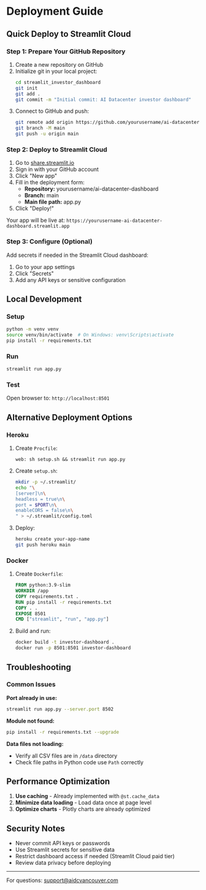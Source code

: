 # Deployment Guide

## Quick Deploy to Streamlit Cloud

### Step 1: Prepare Your GitHub Repository

1. Create a new repository on GitHub
2. Initialize git in your local project:
   ```bash
   cd streamlit_investor_dashboard
   git init
   git add .
   git commit -m "Initial commit: AI Datacenter investor dashboard"
   ```
3. Connect to GitHub and push:
   ```bash
   git remote add origin https://github.com/yourusername/ai-datacenter-dashboard.git
   git branch -M main
   git push -u origin main
   ```

### Step 2: Deploy to Streamlit Cloud

1. Go to [share.streamlit.io](https://share.streamlit.io)
2. Sign in with your GitHub account
3. Click "New app"
4. Fill in the deployment form:
   - **Repository:** yourusername/ai-datacenter-dashboard
   - **Branch:** main
   - **Main file path:** app.py
5. Click "Deploy!"

Your app will be live at: `https://yourusername-ai-datacenter-dashboard.streamlit.app`

### Step 3: Configure (Optional)

Add secrets if needed in the Streamlit Cloud dashboard:
1. Go to your app settings
2. Click "Secrets"
3. Add any API keys or sensitive configuration

## Local Development

### Setup
```bash
python -m venv venv
source venv/bin/activate  # On Windows: venv\Scripts\activate
pip install -r requirements.txt
```

### Run
```bash
streamlit run app.py
```

### Test
Open browser to: `http://localhost:8501`

## Alternative Deployment Options

### Heroku

1. Create `Procfile`:
   ```
   web: sh setup.sh && streamlit run app.py
   ```

2. Create `setup.sh`:
   ```bash
   mkdir -p ~/.streamlit/
   echo "\
   [server]\n\
   headless = true\n\
   port = $PORT\n\
   enableCORS = false\n\
   " > ~/.streamlit/config.toml
   ```

3. Deploy:
   ```bash
   heroku create your-app-name
   git push heroku main
   ```

### Docker

1. Create `Dockerfile`:
   ```dockerfile
   FROM python:3.9-slim
   WORKDIR /app
   COPY requirements.txt .
   RUN pip install -r requirements.txt
   COPY . .
   EXPOSE 8501
   CMD ["streamlit", "run", "app.py"]
   ```

2. Build and run:
   ```bash
   docker build -t investor-dashboard .
   docker run -p 8501:8501 investor-dashboard
   ```

## Troubleshooting

### Common Issues

**Port already in use:**
```bash
streamlit run app.py --server.port 8502
```

**Module not found:**
```bash
pip install -r requirements.txt --upgrade
```

**Data files not loading:**
- Verify all CSV files are in `/data` directory
- Check file paths in Python code use `Path` correctly

## Performance Optimization

1. **Use caching** - Already implemented with `@st.cache_data`
2. **Minimize data loading** - Load data once at page level
3. **Optimize charts** - Plotly charts are already optimized

## Security Notes

- Never commit API keys or passwords
- Use Streamlit secrets for sensitive data
- Restrict dashboard access if needed (Streamlit Cloud paid tier)
- Review data privacy before deploying

---

For questions: support@aidcvancouver.com
